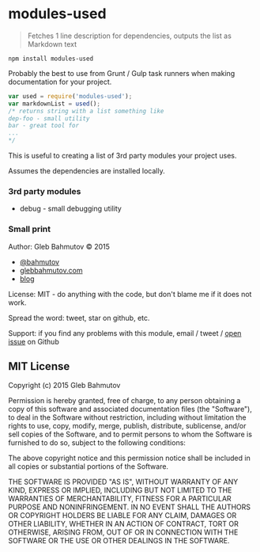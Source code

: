 # modules-used
> Fetches 1 line description for dependencies, outputs the list as Markdown text

```
npm install modules-used
```
Probably the best to use from Grunt / Gulp task runners when making documentation for
your project.

```js
var used = require('modules-used');
var markdownList = used();
/* returns string with a list something like
dep-foo - small utility
bar - great tool for
...
*/
```
This is useful to creating a list of 3rd party modules your project uses.

Assumes the dependencies are installed locally.

### 3rd party modules

- debug - small debugging utility

### Small print
Author: Gleb Bahmutov &copy; 2015


- [@bahmutov](https://twitter.com/bahmutov)
- [glebbahmutov.com](http://glebbahmutov.com)
- [blog](http://glebbahmutov.com/blog/)

License: MIT - do anything with the code, but don&#39;t blame me if it does not work.

Spread the word: tweet, star on github, etc.

Support: if you find any problems with this module, email / tweet /
[open issue](https://github.com/bahmutov/modules-used/issues) on Github

## MIT License
Copyright (c) 2015 Gleb Bahmutov

Permission is hereby granted, free of charge, to any person
obtaining a copy of this software and associated documentation
files (the &quot;Software&quot;), to deal in the Software without
restriction, including without limitation the rights to use,
copy, modify, merge, publish, distribute, sublicense, and/or sell
copies of the Software, and to permit persons to whom the
Software is furnished to do so, subject to the following
conditions:

The above copyright notice and this permission notice shall be
included in all copies or substantial portions of the Software.

THE SOFTWARE IS PROVIDED &quot;AS IS&quot;, WITHOUT WARRANTY OF ANY KIND,
EXPRESS OR IMPLIED, INCLUDING BUT NOT LIMITED TO THE WARRANTIES
OF MERCHANTABILITY, FITNESS FOR A PARTICULAR PURPOSE AND
NONINFRINGEMENT. IN NO EVENT SHALL THE AUTHORS OR COPYRIGHT
HOLDERS BE LIABLE FOR ANY CLAIM, DAMAGES OR OTHER LIABILITY,
WHETHER IN AN ACTION OF CONTRACT, TORT OR OTHERWISE, ARISING
FROM, OUT OF OR IN CONNECTION WITH THE SOFTWARE OR THE USE OR
OTHER DEALINGS IN THE SOFTWARE.

